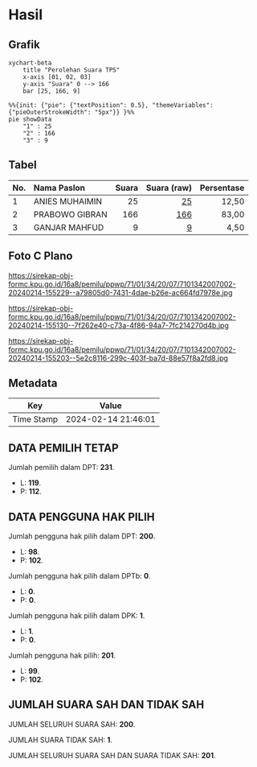 # Hasil

## Grafik

```mermaid
xychart-beta
    title "Perolehan Suara TPS"
    x-axis [01, 02, 03]
    y-axis "Suara" 0 --> 166
    bar [25, 166, 9]
```

```mermaid
%%{init: {"pie": {"textPosition": 0.5}, "themeVariables": {"pieOuterStrokeWidth": "5px"}} }%%
pie showData
    "1" : 25
    "2" : 166
    "3" : 9
```

## Tabel

| No. | Nama Paslon    | Suara | Suara (raw) | Persentase |
|:--- |:-------------- | -----:| -----------:| ----------:|
| 1   | ANIES MUHAIMIN | 25    | [25][p-1]   | 12,50      |
| 2   | PRABOWO GIBRAN | 166   | [166][p-2]  | 83,00      |
| 3   | GANJAR MAHFUD  | 9     | [9][p-3]    | 4,50       |


[p-1]: https://github.com/gigit-pemilu/pemilu-2024-71-sulawesi-utara/blob/main/pilpres/hitung-suara/sub/71-sulawesi-utara/sub/01-bolaang-mongondow/sub/34-dumoga-tenggara/sub/2007-konarom-utara/sub/002-tps/sub/paslon-1.txt
[p-2]: https://github.com/gigit-pemilu/pemilu-2024-71-sulawesi-utara/blob/main/pilpres/hitung-suara/sub/71-sulawesi-utara/sub/01-bolaang-mongondow/sub/34-dumoga-tenggara/sub/2007-konarom-utara/sub/002-tps/sub/paslon-2.txt
[p-3]: https://github.com/gigit-pemilu/pemilu-2024-71-sulawesi-utara/blob/main/pilpres/hitung-suara/sub/71-sulawesi-utara/sub/01-bolaang-mongondow/sub/34-dumoga-tenggara/sub/2007-konarom-utara/sub/002-tps/sub/paslon-3.txt

## Foto C Plano

https://sirekap-obj-formc.kpu.go.id/16a8/pemilu/ppwp/71/01/34/20/07/7101342007002-20240214-155229--a79805d0-7431-4dae-b26e-ac664fd7978e.jpg

https://sirekap-obj-formc.kpu.go.id/16a8/pemilu/ppwp/71/01/34/20/07/7101342007002-20240214-155130--7f262e40-c73a-4f86-94a7-7fc214270d4b.jpg

https://sirekap-obj-formc.kpu.go.id/16a8/pemilu/ppwp/71/01/34/20/07/7101342007002-20240214-155203--5e2c8116-299c-403f-ba7d-88e57f8a2fd8.jpg


## Metadata

| Key        | Value               |
| ---------- | ------------------- |
| Time Stamp | 2024-02-14 21:46:01 |


## DATA PEMILIH TETAP

Jumlah pemilih dalam DPT: **231**.
 * L: **119**.
 * P: **112**.

## DATA PENGGUNA HAK PILIH

Jumlah pengguna hak pilih dalam DPT: **200**.
 * L: **98**.
 * P: **102**.

Jumlah pengguna hak pilih dalam DPTb: **0**.
 * L: **0**.
 * P: **0**.

Jumlah pengguna hak pilih dalam DPK: **1**.
 * L: **1**.
 * P: **0**.

Jumlah pengguna hak pilih: **201**.
 * L: **99**.
 * P: **102**.

## JUMLAH SUARA SAH DAN TIDAK SAH

JUMLAH SELURUH SUARA SAH: **200**.

JUMLAH SUARA TIDAK SAH: **1**.

JUMLAH SELURUH SUARA SAH DAN SUARA TIDAK SAH: **201**.


